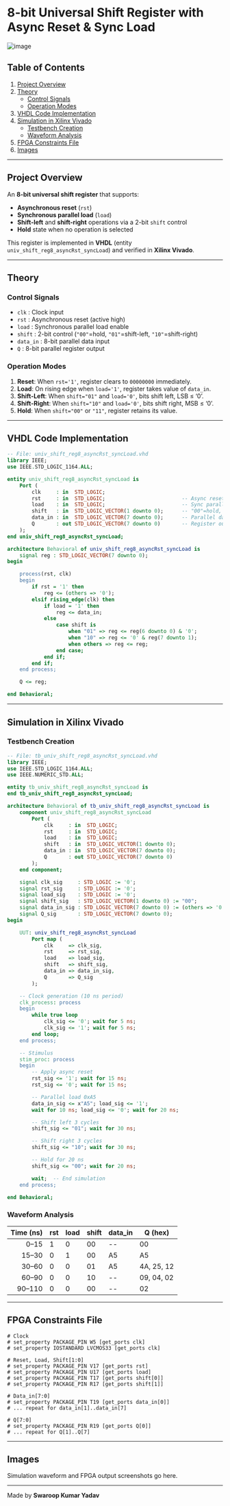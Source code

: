 # 8-bit Universal Shift Register with Async Reset & Sync Load  
![image](https://github.com/user-attachments/assets/7ad97155-ad33-428c-9cce-5194abe3c326)

## Table of Contents  
1. [Project Overview](#project-overview)  
2. [Theory](#theory)  
   - [Control Signals](#control-signals)  
   - [Operation Modes](#operation-modes)  
3. [VHDL Code Implementation](#vhdl-code-implementation)  
4. [Simulation in Xilinx Vivado](#simulation-in-xilinx-vivado)  
   - [Testbench Creation](#testbench-creation)  
   - [Waveform Analysis](#waveform-analysis)  
5. [FPGA Constraints File](#fpga-constraints-file)  
6. [Images](#images)  

---

## Project Overview  
An **8-bit universal shift register** that supports:  
- **Asynchronous reset** (`rst`)  
- **Synchronous parallel load** (`load`)  
- **Shift-left** and **shift-right** operations via a 2-bit `shift` control  
- **Hold** state when no operation is selected  

This register is implemented in **VHDL** (entity `univ_shift_reg8_asyncRst_syncLoad`) and verified in **Xilinx Vivado**.  

---

## Theory  

### Control Signals  
- `clk` : Clock input  
- `rst` : Asynchronous reset (active high)  
- `load` : Synchronous parallel load enable  
- `shift` : 2-bit control (`"00"`=hold, `"01"`=shift-left, `"10"`=shift-right)  
- `data_in` : 8-bit parallel data input  
- `Q` : 8-bit parallel register output  

### Operation Modes  
1. **Reset**: When `rst='1'`, register clears to `00000000` immediately.  
2. **Load**: On rising edge when `load='1'`, register takes value of `data_in`.  
3. **Shift-Left**: When `shift="01"` and `load='0'`, bits shift left, LSB ≤ ‘0’.  
4. **Shift-Right**: When `shift="10"` and `load='0'`, bits shift right, MSB ≤ ‘0’.  
5. **Hold**: When `shift="00"` or `"11"`, register retains its value.  

---

## VHDL Code Implementation  

```vhdl
-- File: univ_shift_reg8_asyncRst_syncLoad.vhd
library IEEE;
use IEEE.STD_LOGIC_1164.ALL;

entity univ_shift_reg8_asyncRst_syncLoad is
    Port (
        clk     : in  STD_LOGIC;
        rst     : in  STD_LOGIC;                         -- Async reset
        load    : in  STD_LOGIC;                         -- Sync parallel load
        shift   : in  STD_LOGIC_VECTOR(1 downto 0);      -- "00"=hold, "01"=left, "10"=right
        data_in : in  STD_LOGIC_VECTOR(7 downto 0);      -- Parallel data
        Q       : out STD_LOGIC_VECTOR(7 downto 0)       -- Register output
    );
end univ_shift_reg8_asyncRst_syncLoad;

architecture Behavioral of univ_shift_reg8_asyncRst_syncLoad is
    signal reg : STD_LOGIC_VECTOR(7 downto 0);
begin

    process(rst, clk)
    begin
        if rst = '1' then
            reg <= (others => '0');
        elsif rising_edge(clk) then
            if load = '1' then
                reg <= data_in;
            else
                case shift is
                    when "01" => reg <= reg(6 downto 0) & '0';
                    when "10" => reg <= '0' & reg(7 downto 1);
                    when others => reg <= reg;
                end case;
            end if;
        end if;
    end process;

    Q <= reg;

end Behavioral;
```

---

## Simulation in Xilinx Vivado  

### Testbench Creation  

```vhdl
-- File: tb_univ_shift_reg8_asyncRst_syncLoad.vhd
library IEEE;
use IEEE.STD_LOGIC_1164.ALL;
use IEEE.NUMERIC_STD.ALL;

entity tb_univ_shift_reg8_asyncRst_syncLoad is
end tb_univ_shift_reg8_asyncRst_syncLoad;

architecture Behavioral of tb_univ_shift_reg8_asyncRst_syncLoad is
    component univ_shift_reg8_asyncRst_syncLoad
        Port (
            clk     : in  STD_LOGIC;
            rst     : in  STD_LOGIC;
            load    : in  STD_LOGIC;
            shift   : in  STD_LOGIC_VECTOR(1 downto 0);
            data_in : in  STD_LOGIC_VECTOR(7 downto 0);
            Q       : out STD_LOGIC_VECTOR(7 downto 0)
        );
    end component;

    signal clk_sig     : STD_LOGIC := '0';
    signal rst_sig     : STD_LOGIC := '0';
    signal load_sig    : STD_LOGIC := '0';
    signal shift_sig   : STD_LOGIC_VECTOR(1 downto 0) := "00";
    signal data_in_sig : STD_LOGIC_VECTOR(7 downto 0) := (others => '0');
    signal Q_sig       : STD_LOGIC_VECTOR(7 downto 0);
begin

    UUT: univ_shift_reg8_asyncRst_syncLoad
        Port map (
            clk     => clk_sig,
            rst     => rst_sig,
            load    => load_sig,
            shift   => shift_sig,
            data_in => data_in_sig,
            Q       => Q_sig
        );

    -- Clock generation (10 ns period)
    clk_process: process
    begin
        while true loop
            clk_sig <= '0'; wait for 5 ns;
            clk_sig <= '1'; wait for 5 ns;
        end loop;
    end process;

    -- Stimulus
    stim_proc: process
    begin
        -- Apply async reset
        rst_sig <= '1'; wait for 15 ns;
        rst_sig <= '0'; wait for 15 ns;

        -- Parallel load 0xA5
        data_in_sig <= x"A5"; load_sig <= '1';
        wait for 10 ns; load_sig <= '0'; wait for 20 ns;

        -- Shift left 3 cycles
        shift_sig <= "01"; wait for 30 ns;

        -- Shift right 3 cycles
        shift_sig <= "10"; wait for 30 ns;

        -- Hold for 20 ns
        shift_sig <= "00"; wait for 20 ns;

        wait;  -- End simulation
    end process;

end Behavioral;
```

### Waveform Analysis  

| Time (ns) | rst | load | shift | data_in | Q (hex) |
|----------:|-----|------|-------|---------|---------|
|    0–15   |  1  |  0   | 00    | --      | 00      |
|   15–30   |  0  |  1   | 00    | A5      | A5      |
|   30–60   |  0  |  0   | 01    | A5      | 4A, 25, 12 |
|   60–90   |  0  |  0   | 10    | --      | 09, 04, 02 |
|   90–110  |  0  |  0   | 00    | --      | 02      |

---

## FPGA Constraints File  

```xdc
# Clock
# set_property PACKAGE_PIN W5 [get_ports clk]
# set_property IOSTANDARD LVCMOS33 [get_ports clk]

# Reset, Load, Shift[1:0]
# set_property PACKAGE_PIN V17 [get_ports rst]
# set_property PACKAGE_PIN U17 [get_ports load]
# set_property PACKAGE_PIN T17 [get_ports shift[0]]
# set_property PACKAGE_PIN R17 [get_ports shift[1]]

# Data_in[7:0]
# set_property PACKAGE_PIN T19 [get_ports data_in[0]]
# ... repeat for data_in[1]..data_in[7]

# Q[7:0]
# set_property PACKAGE_PIN R19 [get_ports Q[0]]
# ... repeat for Q[1]..Q[7]
```

---

## Images  
Simulation waveform and FPGA output screenshots go here.

---

Made by **Swaroop Kumar Yadav**  
